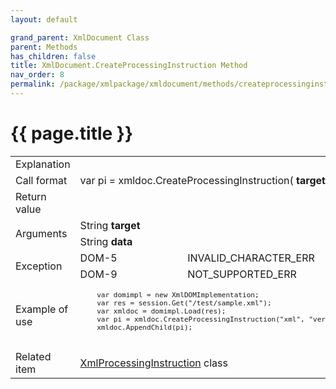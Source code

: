 ```yaml
---
layout: default

grand_parent: XmlDocument Class
parent: Methods
has_children: false
title: XmlDocument.CreateProcessingInstruction Method
nav_order: 8
permalink: /package/xmlpackage/xmldocument/methods/createprocessinginstruction
---
```

# {{ page.title }}

<table>
  <tr>
    <td>Explanation</td>
    <td colspan="2"></td>
  </tr>
  <tr>
    <td>Call format</td>
    <td colspan="2">var pi = xmldoc.CreateProcessingInstruction( <b>target, data</b> )</td>
  </tr>
  <tr>
    <td>Return value</td>
    <td colspan="2"></td>
  </tr>  
  <tr>
    <td rowspan="2">Arguments</td>
    <td>String <b>target</b></td>
    <td></td>
  </tr>
  <tr>
    <td>String <b>data</b></td>
    <td></td>
  </tr>
  <tr>
    <td rowspan="2">Exception</td>
    <td>DOM-5</td>
    <td>INVALID_CHARACTER_ERR</td>
  </tr><tr>
    <td>DOM-9</td>
    <td>NOT_SUPPORTED_ERR</td>
  </tr>
  <tr>
    <td>Example of use</td>
    <td colspan="2"><code><pre>
    var domimpl = new XmlDOMImplementation;
    var res = session.Get("/test/sample.xml");
    var xmldoc = domimpl.Load(res);
    var pi = xmldoc.CreateProcessingInstruction("xml", "version=\"1.0\"");
    xmldoc.AppendChild(pi);
    </pre></code></td>
  </tr>
  <tr>
    <td>Related item</td>
    <td colspan="2"><a href="/package/xmlpackage/xmlprocessinginstruction">XmlProcessingInstruction</a> class</td>
  </tr>
</table>



